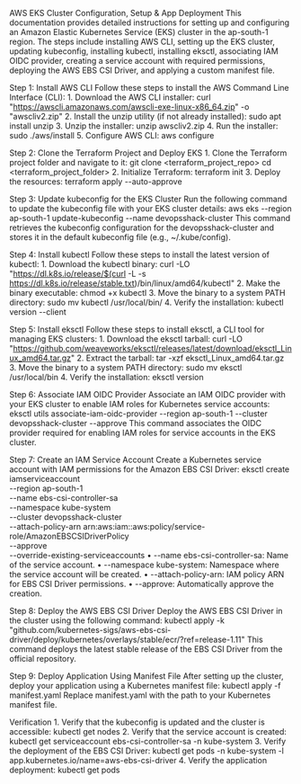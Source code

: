AWS EKS Cluster Configuration, Setup & App Deployment
This documentation provides detailed instructions for setting up and configuring an Amazon Elastic Kubernetes Service (EKS) cluster in the ap-south-1 region. The steps include installing AWS CLI, setting up the EKS cluster, updating kubeconfig, installing kubectl, installing eksctl, associating IAM OIDC provider, creating a service account with required permissions, deploying the AWS EBS CSI Driver, and applying a custom manifest file.

Step 1: Install AWS CLI
Follow these steps to install the AWS Command Line Interface (CLI):
    1. Download the AWS CLI installer:
curl "https://awscli.amazonaws.com/awscli-exe-linux-x86_64.zip" -o "awscliv2.zip"
    2. Install the unzip utility (if not already installed):
sudo apt install unzip
    3. Unzip the installer:
unzip awscliv2.zip
    4. Run the installer:
sudo ./aws/install
    5. Configure AWS CLI:
aws configure


Step 2: Clone the Terraform Project and Deploy EKS
    1. Clone the Terraform project folder and navigate to it:
git clone <terraform_project_repo>
cd <terraform_project_folder>
    2. Initialize Terraform:
terraform init
    3. Deploy the resources:
terraform apply --auto-approve

Step 3: Update kubeconfig for the EKS Cluster
Run the following command to update the kubeconfig file with your EKS cluster details:
aws eks --region ap-south-1 update-kubeconfig --name devopsshack-cluster
This command retrieves the kubeconfig configuration for the devopsshack-cluster and stores it in the default kubeconfig file (e.g., ~/.kube/config).


Step 4: Install kubectl
Follow these steps to install the latest version of kubectl:
    1. Download the kubectl binary:
curl -LO "https://dl.k8s.io/release/$(curl -L -s https://dl.k8s.io/release/stable.txt)/bin/linux/amd64/kubectl"
    2. Make the binary executable:
chmod +x kubectl
    3. Move the binary to a system PATH directory:
sudo mv kubectl /usr/local/bin/
    4. Verify the installation:
kubectl version --client



Step 5: Install eksctl
Follow these steps to install eksctl, a CLI tool for managing EKS clusters:
    1. Download the eksctl tarball:
curl -LO "https://github.com/weaveworks/eksctl/releases/latest/download/eksctl_Linux_amd64.tar.gz"
    2. Extract the tarball:
tar -xzf eksctl_Linux_amd64.tar.gz
    3. Move the binary to a system PATH directory:
sudo mv eksctl /usr/local/bin
    4. Verify the installation:
eksctl version


Step 6: Associate IAM OIDC Provider
Associate an IAM OIDC provider with your EKS cluster to enable IAM roles for Kubernetes service accounts:
eksctl utils associate-iam-oidc-provider --region ap-south-1 --cluster devopsshack-cluster --approve
This command associates the OIDC provider required for enabling IAM roles for service accounts in the EKS cluster.


Step 7: Create an IAM Service Account
Create a Kubernetes service account with IAM permissions for the Amazon EBS CSI Driver:
eksctl create iamserviceaccount \
  --region ap-south-1 \
  --name ebs-csi-controller-sa \
  --namespace kube-system \
  --cluster devopsshack-cluster \
  --attach-policy-arn arn:aws:iam::aws:policy/service-role/AmazonEBSCSIDriverPolicy \
  --approve \
  --override-existing-serviceaccounts
    • --name ebs-csi-controller-sa: Name of the service account.
    • --namespace kube-system: Namespace where the service account will be created.
    • --attach-policy-arn: IAM policy ARN for EBS CSI Driver permissions.
    • --approve: Automatically approve the creation.


Step 8: Deploy the AWS EBS CSI Driver
Deploy the AWS EBS CSI Driver in the cluster using the following command:
kubectl apply -k "github.com/kubernetes-sigs/aws-ebs-csi-driver/deploy/kubernetes/overlays/stable/ecr/?ref=release-1.11"
This command deploys the latest stable release of the EBS CSI Driver from the official repository.


Step 9: Deploy Application Using Manifest File
After setting up the cluster, deploy your application using a Kubernetes manifest file:
kubectl apply -f manifest.yaml
Replace manifest.yaml with the path to your Kubernetes manifest file.



Verification
    1. Verify that the kubeconfig is updated and the cluster is accessible:
kubectl get nodes
    2. Verify that the service account is created:
kubectl get serviceaccount ebs-csi-controller-sa -n kube-system
    3. Verify the deployment of the EBS CSI Driver:
kubectl get pods -n kube-system -l app.kubernetes.io/name=aws-ebs-csi-driver
    4. Verify the application deployment:
kubectl get pods








    









